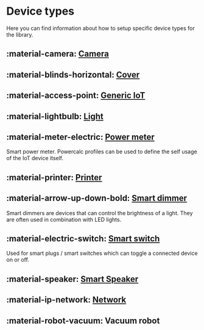 # Device types

Here you can find information about how to setup specific device types for the library.

## :material-camera: [Camera](camera.md)

## :material-blinds-horizontal: [Cover](cover.md)

## :material-access-point: [Generic IoT](generic-iot.md)

## :material-lightbulb: [Light](light.md)

## :material-meter-electric: [Power meter](power-meter.md)

Smart power meter. Powercalc profiles can be used to define the self usage of the IoT device itself.

## :material-printer: [Printer](printer.md)

## :material-arrow-up-down-bold: [Smart dimmer](smart-dimmer.md)

Smart dimmers are devices that can control the brightness of a light. They are often used in combination with LED lights.

## :material-electric-switch: [Smart switch](smart-switch.md)

Used for smart plugs / smart switches which can toggle a connected device on or off.

## :material-speaker: [Smart Speaker](smart-speaker.md)

## :material-ip-network: [Network](network.md)

## :material-robot-vacuum: Vacuum robot
